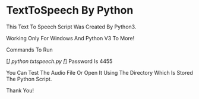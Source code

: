 # TextToSpeech By Python

This Text To Speech Script Was Created By Python3.

Working Only For Windows And Python V3 To More!

Commands To Run

[*] python txtspeech.py
[*] Password Is 4455

You Can Test The Audio File Or Open It Using The Directory Which Is Stored The Python Script.

Thank You!
